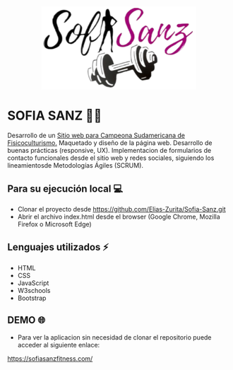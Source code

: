 <p align="center">
   <a href="https://sofiasanzfitness.com/"><img src="https://github.com/Elias-Zurita/Sofia-Sanz/blob/master/images/logo%20transparente.png" style= "width: 350px"></a>
</p>

# SOFIA SANZ 💪🏼

Desarrollo de un <a href="https://sofiasanzfitness.com/">Sitio web para Campeona Sudamericana de Fisicoculturismo.</a>
Maquetado y diseño de la página web.
Desarrollo de buenas prácticas (responsive, UX).
Implementacion de formularios de contacto funcionales desde el sitio web y redes sociales, siguiendo los lineamientosde Metodologías Ágiles (SCRUM).

## Para su ejecución local :computer:
- Clonar el proyecto desde https://github.com/Elias-Zurita/Sofia-Sanz.git
- Abrir el archivo index.html desde el browser (Google Chrome, Mozilla Firefox o Microsoft Edge)

## Lenguajes utilizados :zap:
- HTML
- CSS
- JavaScript
- W3schools
- Bootstrap

## DEMO :globe_with_meridians:
- Para ver la aplicacion sin necesidad de clonar el repositorio puede acceder al siguiente enlace: 

https://sofiasanzfitness.com/
